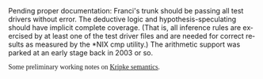 <html>
<head>
	<meta http-equiv="content-type" content="text/html; charset=windows-1252"/>
	<title>Franci</title>
	<style type="text/css">
		@page { margin: 0.79in }
		p { margin-bottom: 0in; line-height: 100% }
		a:link { so-language: zxx }
        * {
            font-family: "Liberation Serif", serif
        }
	</style>
</head>
<body lang="en-US" dir="ltr">
Pending proper documentation: Franci's trunk should be passing all test drivers without error.  The deductive logic and hypothesis-speculating should have 
implicit complete coverage.  (That is, all inference rules are exercised by at least one of the test driver files and are needed for correct results as
measured by the *NIX cmp utility.)  The arithmetic support was parked at an early stage back in 2003 or so.


Some preliminary working notes on <a href="KripkeFrames.html">Kripke semantics</a>.
</body>
</html>

